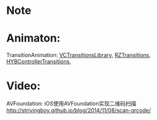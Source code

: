 # Note
# Animaton: 
TransitionAnimation:
[VCTransitionsLibrary](https://github.com/ColinEberhardt/VCTransitionsLibrary),
[RZTransitions](https://github.com/Raizlabs/RZTransitions),
[HYBControllerTransitions](https://github.com/CoderJackyHuang/HYBControllerTransitions),
# Video:
AVFoundation:
iOS使用AVFoundation实现二维码扫描 http://strivingboy.github.io/blog/2014/11/08/scan-qrcode/




